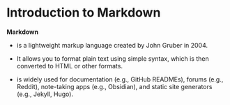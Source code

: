 # Introduction to Markdown

**Markdown**

- is a lightweight markup language created by John Gruber in 2004.
- It allows you to format plain text using simple syntax, which is then
  converted to HTML or other formats.

- is widely used for documentation (e.g., GitHub READMEs),
  forums (e.g., Reddit), note-taking apps (e.g., Obsidian),
  and static site generators (e.g., Jekyll, Hugo).
